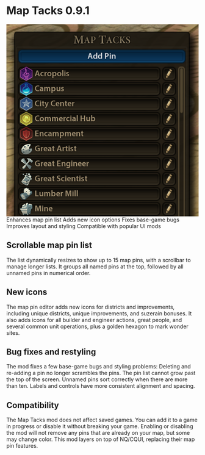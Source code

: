 # Map Tacks 0.9.1
<img align="right" src="maptacks.png">
Enhances map pin list  
Adds new icon options  
Fixes base-game bugs  
Improves layout and styling  
Compatible with popular UI mods

## Scrollable map pin list
The list dynamically resizes to show up to 15 map pins, with a scrollbar to
manage longer lists. It groups all named pins at the top, followed by all
unnamed pins in numerical order.

## New icons
The map pin editor adds new icons for districts and improvements, including
unique districts, unique improvements, and suzerain bonuses. It also adds icons
for all builder and engineer actions, great people, and several common unit
operations, plus a golden hexagon to mark wonder sites.

## Bug fixes and restyling
The mod fixes a few base-game bugs and styling problems: Deleting and re-adding
a pin no longer scrambles the pins. The pin list cannot grow past the top of
the screen. Unnamed pins sort correctly when there are more than ten. Labels
and controls have more consistent alignment and spacing.

## Compatibility
The Map Tacks mod does not affect saved games. You can add it to a game in
progress or disable it without breaking your game. Enabling or disabling the
mod will not remove any pins that are already on your map, but some may change
color. This mod layers on top of NQ/CQUI, replacing their map pin features.
